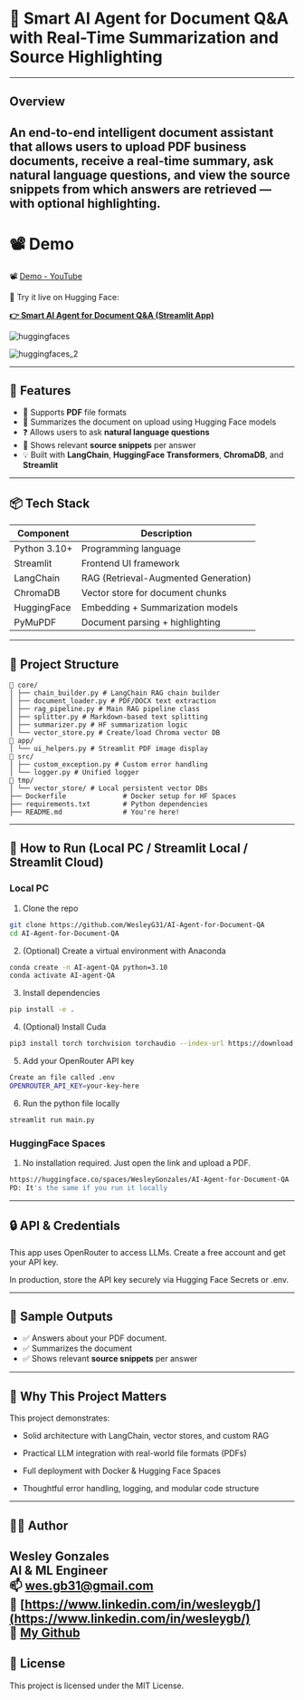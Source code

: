 # 🤖 Smart AI Agent for Document Q&A with Real-Time Summarization and Source Highlighting

---

## Overview

An end-to-end intelligent document assistant that allows users to upload **PDF** business documents, receive a **real-time summary**, ask **natural language questions**, and view the **source snippets** from which answers are retrieved — with optional highlighting.
---

# 📽️ Demo

📽️ [Demo - YouTube](https://youtu.be/bE4pniYSH5I)

🧪 Try it live on Hugging Face:  

**[👉 Smart AI Agent for Document Q&A (Streamlit App)](https://huggingface.co/spaces/WesleyGonzales/AI-Agent-for-Document-QA)**

![huggingfaces](https://github.com/user-attachments/assets/0eaa6eec-176c-4203-9453-3b86237e8e88)

![huggingfaces_2](https://github.com/user-attachments/assets/356fa60b-0a03-4dd7-b944-c42f02b55cb7)

---

## 🚀 Features

- 📄 Supports **PDF** file formats
- 🧠 Summarizes the document on upload using Hugging Face models
- ❓ Allows users to ask **natural language questions**
- 🧷 Shows relevant **source snippets** per answer
- 💡 Built with **LangChain**, **HuggingFace Transformers**, **ChromaDB**, and **Streamlit**

---

## 📦 Tech Stack

| Component                    | Description                                  |
|------------------------------|----------------------------------------------|
| Python 3.10+                 | Programming language                                    |
| Streamlit                  | Frontend UI framework                                     |
| LangChain                  | RAG (Retrieval-Augmented Generation)          |
| ChromaDB                  | Vector store for document chunks                  |
| HuggingFace               | Embedding + Summarization models                      |
|PyMuPDF                 | Document parsing + highlighting                  |


---

## 📂 Project Structure

```
📁 core/                
│ ├── chain_builder.py # LangChain RAG chain builder
│ ├── document_loader.py # PDF/DOCX text extraction
│ ├── rag_pipeline.py # Main RAG pipeline class
│ ├── splitter.py # Markdown-based text splitting
│ ├── summarizer.py # HF summarization logic
│ └── vector_store.py # Create/load Chroma vector DB
📁 app/
│ └── ui_helpers.py # Streamlit PDF image display
📁 src/
│ ├── custom_exception.py # Custom error handling
│ └── logger.py # Unified logger
📁 tmp/
│ └── vector_store/ # Local persistent vector DBs
├── Dockerfile              # Docker setup for HF Spaces
├── requirements.txt        # Python dependencies
├── README.md               # You're here!
```

---

## 🚀 How to Run (Local PC / Streamlit Local / Streamlit Cloud)

### Local PC

1. Clone the repo
```bash
git clone https://github.com/WesleyG31/AI-Agent-for-Document-QA
cd AI-Agent-for-Document-QA
```

2. (Optional) Create a virtual environment with Anaconda
```bash
conda create -n AI-agent-QA python=3.10
conda activate AI-agent-QA
```

3. Install dependencies
```bash
pip install -e .
```

4. (Optional) Install Cuda
```bash
pip3 install torch torchvision torchaudio --index-url https://download.pytorch.org/whl/cu126
```

5. Add your OpenRouter API key
```bash
Create an file called .env 
OPENROUTER_API_KEY=your-key-here
```

6. Run the python file locally
```bash
streamlit run main.py
```

###  HuggingFace Spaces

1. No installation required. Just open the link and upload a PDF.
```bash
https://huggingface.co/spaces/WesleyGonzales/AI-Agent-for-Document-QA
PD: It's the same if you run it locally
```

---

## 🔒 API & Credentials
This app uses OpenRouter to access LLMs. Create a free account and get your API key.

In production, store the API key securely via Hugging Face Secrets or .env.

---

## 📄 Sample Outputs

- ✅ Answers about your PDF document.
- ✅ Summarizes the document
- ✅ Shows relevant **source snippets** per answer
---

## 💼 Why This Project Matters

This project demonstrates:

- Solid architecture with LangChain, vector stores, and custom RAG

- Practical LLM integration with real-world file formats (PDFs)

- Full deployment with Docker & Hugging Face Spaces

- Thoughtful error handling, logging, and modular code structure


---

## 👨‍💻 Author

**Wesley Gonzales**  
AI & ML Engineer  
📫 wes.gb31@gmail.com  
🔗 [https://www.linkedin.com/in/wesleygb/](https://www.linkedin.com/in/wesleygb/)  
🤖 [My Github](https://github.com/WesleyG31)
---

## 🪪 License

This project is licensed under the MIT License.
